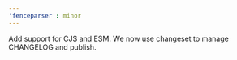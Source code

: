 ```yaml
---
'fenceparser': minor
---
```


Add support for CJS and ESM. We now use changeset to manage CHANGELOG and publish.
